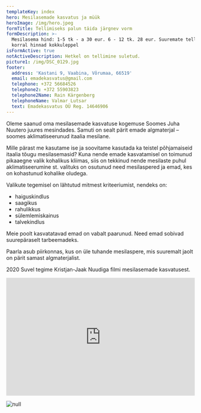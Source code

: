 ```yaml
---
templateKey: index
hero: Mesilasemade kasvatus ja müük
heroImage: /img/hero.jpeg
formTitle: Tellimiseks palun täida järgnev vorm
formDescription: >-
  Mesilasema hind: 1-5 tk - a 30 eur. 6 - 12 tk. 28 eur. Suuremate tellimuste
  korral hinnad kokkuleppel
isFormActive: true
notActiveDescription: Hetkel on tellimine suletud.
picture1: /img/DSC_0129.jpg
footer:
  address: 'Kastani 9, Vaabina, Võrumaa, 66519'
  email: emadekasvatus@gmail.com
  telephone: +372 56684526
  telephone2: +372 55903823
  telephone2Name: Rain Kärgenberg
  telephoneName: Valmar Lutsar
  text: Emadekasvatus OÜ Reg. 14646906
---
```

Oleme saanud oma mesilasemade kasvatuse kogemuse Soomes Juha Nuutero juures mesindades. Samuti on sealt pärit emade algmaterjal – soomes aklimatiseerunud itaalia mesilane.

Mille pärast me kasutame ise ja soovitame kasutada ka teistel põhjamaiseid itaalia tõugu mesilasemasid? Kuna nende emade kasvatamisel on toimunud pikaaegne valik kohalikus kliimas, siis on tekkinud nende mesilaste puhul aklimatiseerumine st. valituks on osutunud need mesilaspered ja emad, kes on kohastunud kohalike oludega.  

Valikute tegemisel on lähtutud mitmest kriteeriumist, nendeks on:

* haiguskindlus
* saagikus
* rahulikkus
* sülemlemiskainus
* talvekindlus

Meie poolt kasvatatavad emad on vabalt paarunud. Need emad sobivad suurepäraselt tarbeemadeks.

Paarla asub piirkonnas, kus on üle tuhande mesilaspere, mis suuremalt jaolt on pärit samast algmaterjalist.

2020 Suvel tegime Kristjan-Jaak Nuudiga filmi mesilasemade kasvatusest.

<iframe width="100%" height="315" src="https://www.youtube.com/embed/QHZAQwubppc" title="YouTube video player" frameborder="0" allow="accelerometer; autoplay; clipboard-write; encrypted-media; gyroscope; picture-in-picture" allowfullscreen></iframe>

![null](/img/whatsapp-image-2018-11-08-at-20.53.57.jpeg)
